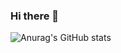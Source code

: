 ### Hi there 👋

![Anurag's GitHub stats](https://github-readme-stats.vercel.app/api?username=opmpro-sak&show_icons=true&theme=radical)

